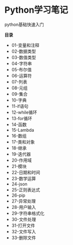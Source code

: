 # Python学习笔记


python基础快速入门


**目录**

* 01-变量和注释
* 02-数据类型
* 03-数值类型
* 04-字符串
* 05-布尔值
* 06-运算符
* 07-列表
* 08-元组
* 09-集合
* 10-字典
* 11-if语句
* 12-while循环
* 13-for循环
* 14-函数
* 15-Lambda
* 16-数组
* 17-类和对象
* 18-继承
* 19-迭代器
* 20-作用域
* 21-模块
* 22-日期和时间
* 23-数学运算
* 24-json
* 25-正则表达式
* 26-pip
* 27-异常处理
* 28-用户输入
* 29-字符串格式化
* 30-文件处理
* 31-打开文件
* 32-文件写入
* 33-删除文件
